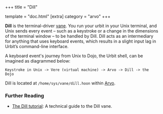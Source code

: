 +++
title = "Dill"

template = "doc.html"
[extra]
category = "arvo"
+++

**Dill** is the terminal-driver [vane](/docs/glossary/filesystem). You run your urbit in your Unix terminal, and Unix sends every event –⁠
such as a keystroke or a change in the dimensions of the terminal window –⁠ to be handled by Dill. Dill acts as an intermediary for anything that uses keyboard events, which results in a slight input lag in Urbit’s command-line interface.

A keyboard event's journey from Unix to Dojo, the Urbit shell, can be imagined as diagrammed below:

```
Keystroke in Unix -> Vere (virtual machine) -> Arvo -> Dill -> the Dojo
```

Dill is located at `/home/sys/vane/dill.hoon` within [Arvo](/docs/glossary/arvo).

### Further Reading

- [The Dill tutorial](/docs/arvo/dill/dill): A technical guide to the Dill vane.
